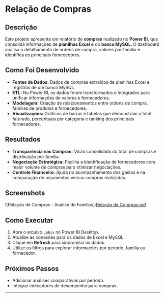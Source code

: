 # Relação de Compras

## Descrição
Este projeto apresenta um relatório de **compras** realizado no **Power BI**, que consolida informações de **planilhas Excel** e do **banco MySQL**. O dashboard analisa o detalhamento de ordens de compra, valores por família e identifica os principais fornecedores.

## Como Foi Desenvolvido
- **Fontes de Dados:** Dados de compras extraídos de planilhas Excel e registros de um banco MySQL.
- **ETL:** No Power BI, os dados foram transformados e integrados para unificar informações de valores e fornecedores.
- **Modelagem:** Criação de relacionamentos entre ordens de compra, famílias de produtos e fornecedores.
- **Visualizações:** Gráficos de barras e tabelas que demonstram o total faturado, percentuais por categoria e ranking dos principais fornecedores.

## Resultados
- **Transparência nas Compras:** Visão consolidada do total de compras e distribuição por família.
- **Negociação Estratégica:** Facilita a identificação de fornecedores com maior volume de compras para otimizar negociações.
- **Controle Financeiro:** Ajuda no acompanhamento dos gastos e na comparação de orçamentos versus compras realizadas.

## Screenshots
![Relação de Compras - Análise de Famílias]:[Relação de Compras.pdf](https://github.com/user-attachments/files/19059269/Relacao.de.Compras.pdf)


## Como Executar
1. Abra o arquivo `.pbix` no Power BI Desktop.
2. Atualize as conexões para os dados de Excel e MySQL.
3. Clique em **Refresh** para sincronizar os dados.
4. Utilize os filtros para explorar informações por período, família ou fornecedor.

## Próximos Passos
- Adicionar análises comparativas por período.
- Integrar indicadores de desempenho para compras.

---
